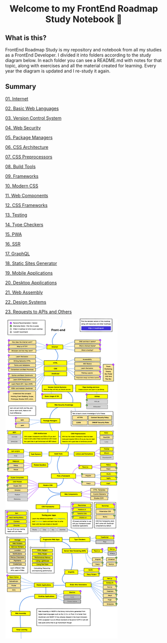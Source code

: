 <h1 align="center">Welcome to my FrontEnd Roadmap Study Notebook 👋</h1>


## What is this?

FrontEnd Roadmap Study is my repository and notebook from all my studies as a FrontEnd Developer.
I divided it into folders according to the study diagram below. In each folder you can see a README.md with notes for that topic, along with exercises and all the material created for learning.
Every year the diagram is updated and I re-study it again.

## Summary
[01. Internet](01_Internet/README.md)
<br>

[02. Basic Web Languages](02_Basic_Web_Languages/README.md)
<br>

[03. Version Control System](03_Version_Control_System/README.md)
<br>

[04. Web Security](04_Web_Security/README.md)
<br>

[05. Package Managers](05_Package_Managers/README.md)
<br>

[06. CSS Architecture](06_CSS_Architecture/README.md)
<br>

[07. CSS Preprocessors](07_CSS_Preprocessors/README.md)
<br>

[08. Build Tools](08_Build_Tools/README.md)
<br>

[09. Frameworks](09_Frameworks/README.md)
<br>

[10. Modern CSS](10_Modern_CSS/README.md)
<br>

[11. Web Components](11_Web_Components/README.md)
<br>

[12. CSS Frameworks](12_CSS_Frameworks/README.md)
<br>

[13. Testing](13_Testing/README.md)
<br>

[14. Type Checkers](14_Type_Checkers/README.md)
<br>

[15. PWA](15_PWA/README.md)
<br>

[16. SSR](16_SSR/README.md)
<br>

[17. GraphQL](17_GraphQL/README.md)
<br>

[18. Static Sites Generator](18_Static_Sites_Generator/README.md)
<br>

[19. Mobile Applications](19_Mobile_Applications/README.md)
<br>

[20. Desktop Applications](20_Desktop_Applications/README.md)
<br>

[21. Web Assembly](21_Web_Assembly/README.md)
<br>

[22. Design Systems](22_Design_Systems/README.md)
<br>

[23. Requests to APIs and Others](23_Requests_to_APIs_and_Others/README.md)
<br>


![](.gitbook/assets/frontend.png)

